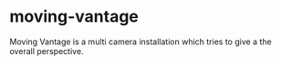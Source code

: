 # moving-vantage
Moving Vantage is a multi camera installation which tries to give a the overall perspective.
